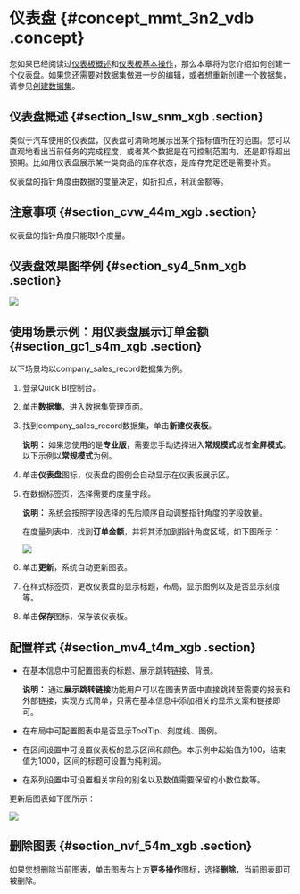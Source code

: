 # 仪表盘 {#concept_mmt_3n2_vdb .concept}

您如果已经阅读过[仪表板概述](intl.zh-CN/用户指南/仪表板制作/仪表板概述.md#)和[仪表板基本操作](intl.zh-CN/用户指南/仪表板制作/仪表板基本操作/仪表板基本操作概述.md#)，那么本章将为您介绍如何创建一个仪表盘。如果您还需要对数据集做进一步的编辑，或者想重新创建一个数据集，请参见[创建数据集](intl.zh-CN/用户指南/数据建模/管理数据集/创建数据集.md#)。

## 仪表盘概述 {#section_lsw_snm_xgb .section}

类似于汽车使用的仪表盘，仪表盘可清晰地展示出某个指标值所在的范围。您可以直观地看出当前任务的完成程度，或者某个数据是在可控制范围内，还是即将超出预期。比如用仪表盘展示某一类商品的库存状态，是库存充足还是需要补货。

仪表盘的指针角度由数据的度量决定，如折扣点，利润金额等。

## 注意事项 {#section_cvw_44m_xgb .section}

仪表盘的指针角度只能取1个度量。

## 仪表盘效果图举例 {#section_sy4_5nm_xgb .section}

![](http://static-aliyun-doc.oss-cn-hangzhou.aliyuncs.com/assets/img/9132/155641808039623_zh-CN.png)

## 使用场景示例：用仪表盘展示订单金额 {#section_gc1_s4m_xgb .section}

以下场景均以company\_sales\_record数据集为例。

1.  登录Quick BI控制台。
2.  单击**数据集**，进入数据集管理页面。
3.  找到company\_sales\_record数据集，单击**新建仪表板**。

    **说明：** 如果您使用的是**专业版**，需要您手动选择进入**常规模式**或者**全屏模式**。以下示例以**常规模式**为例。

4.  单击**仪表盘**图标，仪表盘的图例会自动显示在仪表板展示区。
5.  在数据标签页，选择需要的度量字段。

    **说明：** 系统会按照字段选择的先后顺序自动调整指针角度的字段数量。

    在度量列表中，找到**订单金额**，并将其添加到指针角度区域，如下图所示：

    ![](http://static-aliyun-doc.oss-cn-hangzhou.aliyuncs.com/assets/img/9132/15564180801734_zh-CN.png)

6.  单击**更新**，系统自动更新图表。
7.  在样式标签页，更改仪表盘的显示标题，布局，显示图例以及是否显示刻度等。
8.  单击**保存**图标，保存该仪表板。

## 配置样式 {#section_mv4_t4m_xgb .section}

-   在基本信息中可配置图表的标题、展示跳转链接、背景。

    **说明：** 通过**展示跳转链接**功能用户可以在图表界面中直接跳转至需要的报表和外部链接，实现方式简单，只需在基本信息中添加相关的显示文案和链接即可。

-   在布局中可配置图表中是否显示ToolTip、刻度线、图例。
-   在区间设置中可设置仪表板的显示区间和颜色。本示例中起始值为100，结束值为1000，区间的标题可设置为纯利润。
-   在系列设置中可设置相关字段的别名以及数值需要保留的小数位数等。

更新后图表如下图所示：

![](http://static-aliyun-doc.oss-cn-hangzhou.aliyuncs.com/assets/img/9132/155641808039624_zh-CN.png)

## 删除图表 {#section_nvf_54m_xgb .section}

如果您想删除当前图表，单击图表右上方**更多操作**图标，选择**删除**，当前图表即可被删除。

